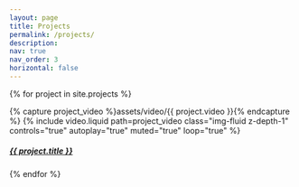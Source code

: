 ```yaml
---
layout: page
title: Projects
permalink: /projects/
description:
nav: true
nav_order: 3
horizontal: false
---
```


{% for project in site.projects %}
<p>
    <div class="card hoverable">
        <div class="row no-gutters">
            <div class="col-sm-4 col-md-3">
                {% capture project_video %}assets/video/{{ project.video }}{% endcapture %}
                {% include video.liquid path=project_video class="img-fluid z-depth-1" controls="true" autoplay="true" muted="true" loop="true" %}
            </div>
            <div class="team col-sm-8 col-md-9">
            <a href="{{ project.url }}">
                <div class="card-body">
                    <h5 class="card-title">{{ project.title }}</h5>
                </div>
            </a>
            </div>
        </div>
    </div>
</p>
{% endfor %}
